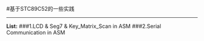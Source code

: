 #基于STC89C52的一些实践

------

**List:**
###1.LCD & Seg7 & Key_Matrix_Scan in ASM
###2.Serial Communication in ASM
